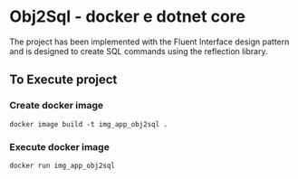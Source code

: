 # Obj2Sql - **docker** e **dotnet core**

The project has been implemented with the Fluent Interface design pattern and is designed to create SQL commands using the reflection library.


## To Execute project

### Create docker image

 ```
docker image build -t img_app_obj2sql .
```

### Execute docker image

 ```
docker run img_app_obj2sql
```